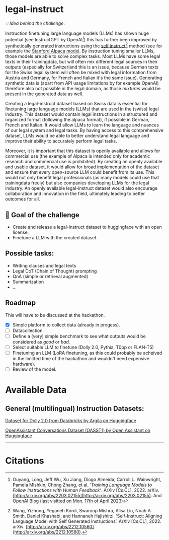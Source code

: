 # legal-instruct

*💡 Idea behind the challenge*: 

Instruction finetuning large language models (LLMs) has shown huge potential (see InstructGPT by OpenAI[^1]) this has further been improved by synthetically generated instructions using the [self instruct](https://arxiv.org/abs/2212.10560)[^2] method (see for example the [Stanford Alpaca model](https://crfm.stanford.edu/2023/03/13/alpaca.html). By instruction tuning smaller LLMs, those models are able to solve complex tasks. Most LLMs have some legal texts in their trainingdata, but will often mix different legal sources in their outputs (especially for Switzerland this is an issue, because German texts for the Swiss legal system will often be mixed with legal information from Austria and Germany, for French and Italian it's the same issue). Generating synthetic data is (apart from API usage limitations by for example OpenAI) therefore also not possible in the legal domain, as those _mixtures_ would be present in the generated data as well. 

Creating a legal-instruct dataset based on Swiss data is essential for finetuning large language models (LLMs) that are used in the (swiss) legal industry. This dataset would contain legal instructions in a structured and organized format (following the alpaca format), if possible in German, French and Italian. It would allow LLMs to learn the language and nuances of our legal system and legal tasks. By having access to this comprehensive dataset, LLMs would be able to better understand legal language and improve their ability to accurately perform legal tasks.

Moreover, it is important that this dataset is openly available and allows for commercial use (the example of Alpaca is intended only for academic research and commercial use is prohibited). By creating an openly available and usable dataset, it would allow for broad implementation of the dataset and ensure that every open-source LLM could benefit from its use. This would not only benefit legal professionals (as many models could use that trainingdata freely) but also companies developing LLMs for the legal industry. An openly available legal-instruct dataset would also encourage collaboration and innovation in the field, ultimately leading to better outcomes for all.


## 🎯 Goal of the challenge
* Create and release a legal-instruct dataset to huggingface with an open license.
* Finetune a LLM with the created dataset.

## Possible tasks:
* Writing clauses and legal texts
* Legal CoT (Chain of Thought) prompting
* QnA (simple or retrieval augmented)
* Summarization
* ...

## Roadmap

This will have to be discussed at the hackathon. 

- [x] Simple platform to collect data (already in progess).
- [ ] Datacollection. 
- [ ] Define a (very) simple benchmark to see what outputs would be considered as _good_ or _bad_.
- [ ] Select suitable LLM to finetune (Dolly 2.0, Pythia, T0pp or FLAN-T5) 
- [ ] Finetuning an LLM (LoRA finetuning, as  this could probably be acheived in the limitted time of the hackathon and wouldn't need expensive hardware).
- [ ] Review of the model.

# Available Data

## General (multilingual) Instruction Datasets:
[Dataset for Dolly 2.0 from Databricks by Argila on Huggingface](https://huggingface.co/datasets/argilla/databricks-dolly-15k-multilingual)

[OpenAssistant Conversations Dataset (OASST1) by Open Assistant on Huggingface](https://huggingface.co/datasets/OpenAssistant/oasst1)

---

# Citations
[^1]: Ouyang, Long, Jeff Wu, Xu Jiang, Diogo Almeida, Carroll L. Wainwright, Pamela Mishkin, Chong Zhang, et al. *‘Training Language Models to Follow Instructions with Human Feedback’*. ArXiv [Cs.CL], 2022. arXiv. [http://arxiv.org/abs/2203.02155](http://arxiv.org/abs/2203.02155). And [OpenAI Blog (last visitted on Mon. 17th of April 2023)](https://openai.com/research/instruction-following)

[^2]: Wang, Yizhong, Yeganeh Kordi, Swaroop Mishra, Alisa Liu, Noah A. Smith, Daniel Khashabi, and Hannaneh Hajishirzi. ‘Self-Instruct: Aligning Language Model with Self Generated Instructions’. ArXiv [Cs.CL], 2022. arXiv. [http://arxiv.org/abs/2212.10560](http://arxiv.org/abs/2212.10560).
